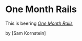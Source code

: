 # One Month Rails

This is beering
[*One Month Rails*](http://onemonthrails.com)

by [Sam Kornstein]